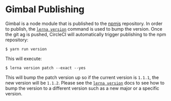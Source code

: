# Gimbal Publishing

Gimbal is a node module that is published to the [npmjs](https://www.npmjs.com/) repository. In order to publish, the [`lerna version`](https://github.com/lerna/lerna/tree/master/commands/version) command is used to bump the version. Once the git ag is pushed, CircleCI will automatically trigger publishing to the npm repository:

```shell
$ yarn run version
```

This will execute:

```shell
$ lerna version patch --exact --yes
```

This will bump the patch version up so if the current version is `1.1.1`, the new version will be `1.1.2`. Please see the [`lerna version`](https://github.com/lerna/lerna/tree/master/commands/version) docs to see how to bump the version to a different version such as a new major or a specific version.
